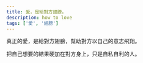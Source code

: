 ```yaml
---
title: 愛，是給對方翅膀。
description: how to love
tags: ['愛', '翅膀']
---
```

真正的愛，是給對方翅膀，幫助對方以自己的意志飛翔。

把自己想要的結果硬加在對方身上，只是自私自利的人。
